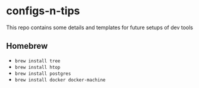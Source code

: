 # configs-n-tips
This repo contains some details and templates for future setups of dev tools

## Homebrew
* `brew install tree`
* `brew install htop`
* `brew install postgres`
* `brew install docker docker-machine`